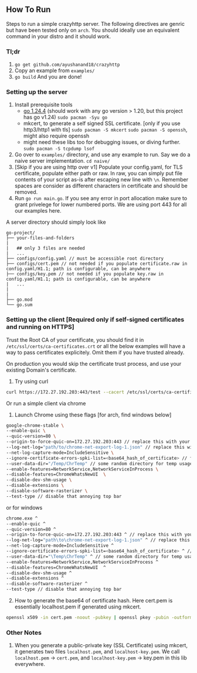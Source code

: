 ## How To Run

Steps to run a simple crazyhttp server. The following directives are genric
but have been tested only on `arch`. You should ideally use an equivalent command
in your distro and it should work.

### Tl;dr
1. `go get github.com/ayushanand18/crazyhttp`
2. Copy an example from `examples/`
3. `go build`
And you are done!

### Setting up the server
1. Install prerequisite tools
    + [go 1.24.4](https://go.dev) (should work with any go version > 1.20, but this project has go v1.24)
        `sudo pacman -Syu go`
    + mkcert, to generate a self signed SSL certificate. [only if you use http3/http1 with tls]
        `sudo pacman -S mkcert`
        `sudo pacman -S openssh`, might also require openssh
    + might need these libs too for debugging issues, or diving further.
        `sudo pacman -S tcpdump lsof`
2. Go over to `examples/` directory, and use any example to run. Say we do a naive server implementation. `cd naive/`
3. [Skip if you are using http over v1] Populate your config.yaml, for TLS certificate, populate either path or raw. 
   In raw, you can simply put file contents of your script as-is after escaping new line with `\n`. Remember spaces are consider as 
   different characters in certificate and should be removed.
4. Run `go run main.go`. If you see any error in port allocation make sure to grant privelege for lower numbered ports.
   We are using port 443 for all our examples here.

A server directory should simply look like 
```
go-project/
├── your-files-and-folders
| 
|   ## only 3 files are needed
|   ...
├── configs/config.yaml // must be accessible root directory
├── configs/cert.pem // not needed if you populate certificate.raw in config.yaml/H1.1; path is configurable, can be anywhere
├── configs/key.pem // not needed if you populate key.raw in config.yaml/H1.1; path is configurable, can be anywhere
|   ...
| 
|
├── go.mod
└── go.sum

```

### Setting up the client [Required only if self-signed certificates and running on HTTPS]
Trust the Root CA of your certificate, you should find it in `/etc/ssl/certs/ca-certificates.crt` or 
all the below examples will have a way to pass certificates explicitely. Omit them if you have trusted already.

On production you would skip the certificate trust process, and use your existing Domain's certificate.

1. Try using curl
```sh
curl https://172.27.192.203:443/test --cacert /etc/ssl/certs/ca-certificates.crt --show-error -v --http3-only
```

Or run a simple client via chrome
1. Launch Chrome using these flags [for arch, find windows below]
```zsh
google-chrome-stable \
--enable-quic \
--quic-version=80 \
--origin-to-force-quic-on=172.27.192.203:443 // replace this with your local server i\
--log-net-log="path/to/chrome-net-export-log-1.json" // replace this with your net-log file (helps in debugging) \
--net-log-capture-mode=IncludeSensitive \
--ignore-certificate-errors-spki-list=<base64_hash_of_certificate> // find steps to generate this below \
--user-data-dir="/Temp/ChrTemp" // some random directory for temp usage \
--enable-features=NetworkService,NetworkServiceInProcess \
--disable-features=ChromeWhatsNewUI  \
--disable-dev-shm-usage \
--disable-extensions \
--disable-software-rasterizer \
--test-type // disable that annoying top bar
```

or for windows
```sh
chrome.exe ^
--enable-quic ^
--quic-version=80 ^
--origin-to-force-quic-on=172.27.192.203:443 ^ // replace this with your local server ip
--log-net-log="path\to\chrome-net-export-log-1.json" ^ // replace this with your net-log file (helps in debugging)
--net-log-capture-mode=IncludeSensitive ^
--ignore-certificate-errors-spki-list=<base64_hash_of_certificate> ^ // find steps to generate this below
--user-data-dir="\Temp\ChrTemp" ^ // some random directory for temp usage
--enable-features=NetworkService,NetworkServiceInProcess ^
--disable-features=ChromeWhatsNewUI  ^
--disable-dev-shm-usage ^
--disable-extensions ^
--disable-software-rasterizer ^
--test-type // disable that annoying top bar
```

2. How to generate the base64 of certificate hash. Here cert.pem is essentially localhost.pem if generated using mkcert.
```zsh
openssl x509 -in cert.pem -noout -pubkey | openssl pkey -pubin -outform DER | openssl dgst -sha256 -binary | openssl base64
```

### Other Notes
1. When you generate a public-private key (SSL Certificate) using mkcert, it generates two files
`localhost.pem`, and `localhost-key.pem`. We call `localhost.pem` -> `cert.pem`, and `localhost-key.pem` -> key.pem
in this lib everywhere.
